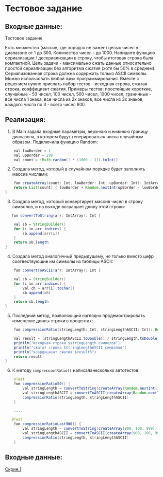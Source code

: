# Тестовое задание

## Входные данные:
Тестовое задание

Есть множество (массив, где порядок не важен) целых чисел в диапазоне от 1 до 300. 
Количество чисел - до 1000. Напишите функцию сериализации / десериализации в строку, чтобы итоговая строка была компактной.
Цель задачи - максимально сжать данные относительно простой сериализации без алгоритма сжатия (хотя бы 50% в среднем). 
Сериализованная строка должна содержать только ASCII символы. Можно использовать любой язык программирования.
Вместе с решением нужно прислать набор тестов  - исходная строка, сжатая строка, коэффициент сжатия.
Примеры тестов: простейшие короткие, случайные - 50 чисел, 100 чисел, 500 чисел, 1000 чисел, граничные - все числа 1 знака, все числа из 2х знаков, все числа из 3х знаков, каждого числа по 3 - всего чисел 900.


## Реализация:

1. В Main задала входные параметры, верхнюю и нижнюю границу диапазона, в котором будут генерироваться числа случайным образом. Подключила функцию Random:
```java
    val lowBorder = 1
    val upBorder = 299
    val count = (Math.random() * (1000 - 1)).toInt()
```
2. Создала метод, который в случайном порядке будет заполнять массив числами:
```java
    fun createArray(count: Int, lowBorder: Int, upBorder: Int): IntArray {
    return List(count) { lowBorder + Random.nextInt(upBorder - lowBorder + 1) }.toIntArray()
}
```
3. Создала метод, который конвертирует массив чисел в строку символов, и на выходе возращает длину этой строки:
```java
   fun convertToString(arr: IntArray): Int {

    val sb = StringBuilder()
    for (i in arr.indices) {
        sb.append(arr[i])
    }
    return sb.length
}
```
4. Создала метод аналогичный предыдущему, но только вместо цифр соотвествующие им символы из таблицы ASCII:
```java
    fun convertToASCII(arr: IntArray): Int {

    val sb = StringBuilder()
    for (i in arr.indices) {
        val ch = arr[i].toChar()
        sb.append(ch)
    }
    return sb.length
}
```
5. Последний метод, позволяющий наглядно продемострировать изменение длины строки в процентах:
```java
    fun compressionRatio(stringLength: Int, stringLengthASCII: Int): Double {

    val result = (stringLengthASCII.toDouble() / stringLength.toDouble()) * 100
    println("исходная строка $stringLength символов")
    println("сжатая строка $stringLengthASCII символов")
    println("коэффициент сжатия $result%")
    return result
}
```
6. К методу `compressionRatio()` написаланесколько автотестов:
```java
    @Test
    fun compressionRatio50() {
        val stringLength = convertToString(createArray(Random.nextInt(1, 1000), 1, 50))
        val stringLengthASCII = convertToASCII(createArray(Random.nextInt(1, 1000), 1, 50))
        compressionRatio(stringLength, stringLengthASCII)
    }

    ....

   @Test
    fun compressionRatioLast900() {
        val stringLength = convertToString(createArray(900, 100, 999))
        val stringLengthASCII = convertToASCII(createArray(900, 100, 999))
        compressionRatio(stringLength, stringLengthASCII)
    }
```
## Входные данные:

[Скрин_1](https://github.com/alisasuslova/TestTaskJava/blob/main/res_1.JPG)


